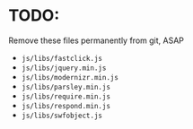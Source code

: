 # TODO:

Remove these files permanently from git, ASAP

- `js/libs/fastclick.js`
- `js/libs/jquery.min.js`
- `js/libs/modernizr.min.js`
- `js/libs/parsley.min.js`
- `js/libs/require.min.js`
- `js/libs/respond.min.js`
- `js/libs/swfobject.js`
